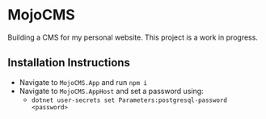 # MojoCMS

Building a CMS for my personal website. This project is a work in progress. 

## Installation Instructions

- Navigate to `MojoCMS.App` and run `npm i`
- Navigate to `MojoCMS.AppHost` and set a password using:
  - `dotnet user-secrets set Parameters:postgresql-password <password>`